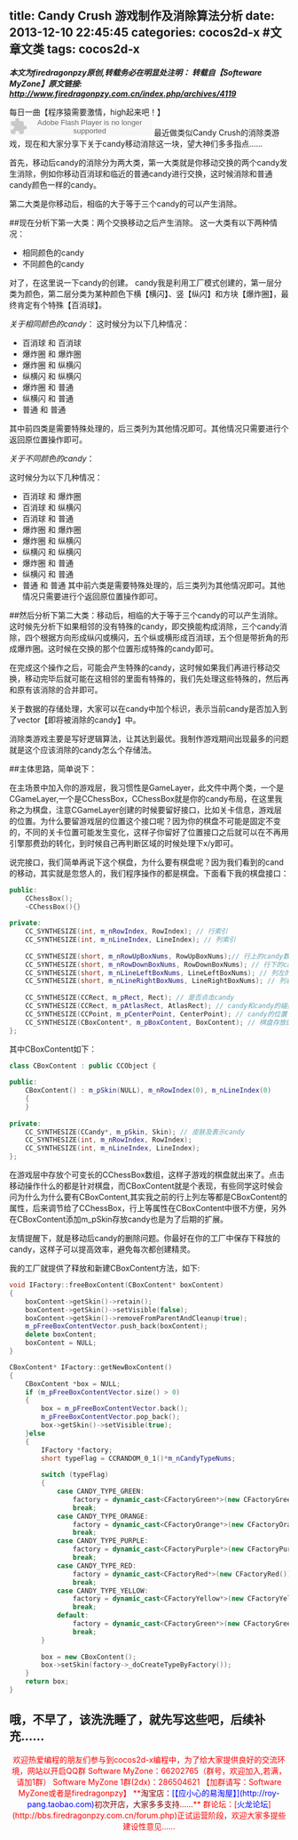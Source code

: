 title: Candy Crush 游戏制作及消除算法分析
date: 2013-12-10 22:45:45
categories: cocos2d-x #文章文类
tags: cocos2d-x
---
***本文为firedragonpzy原创,转载务必在明显处注明： 
        转载自【Softeware MyZone】原文链接: http://www.firedragonpzy.com.cn/index.php/archives/4119***

每日一曲【程序猿需要激情，high起来吧！】
  <embed src="http://www.xiami.com/widget/0_3515679/singlePlayer.swf" type="application/x-shockwave-flash" width="257" height="33" wmode="transparent"></embed>
最近做类似Candy Crush的消除类游戏，现在和大家分享下关于candy移动消除这一块，望大神们多多指点……

首先，移动后candy的消除分为两大类，第一大类就是你移动交换的两个candy发生消除，例如你移动百消球和临近的普通candy进行交换，这时候消除和普通candy颜色一样的candy。

第二大类是你移动后，相临的大于等于三个candy的可以产生消除。
<!--more-->
##现在分析下第一大类：两个交换移动之后产生消除。
这一大类有以下两种情况：

* 相同颜色的candy
* 不同颜色的candy

对了，在这里说一下candy的创建。
candy我是利用工厂模式创建的，第一层分类为颜色，第二层分类为某种颜色下横【横闪】、竖【纵闪】和方块【爆炸圈】，最终肯定有个特殊【百消球】。

*关于相同颜色的candy*：
这时候分为以下几种情况：

* 百消球 和 百消球
* 爆炸圈 和 爆炸圈
* 爆炸圈 和 纵横闪
* 纵横闪 和 纵横闪
* 爆炸圈 和 普通
* 纵横闪 和 普通
* 普通 和 普通

其中前四类是需要特殊处理的，后三类列为其他情况即可。其他情况只需要进行个返回原位置操作即可。

*关于不同颜色的candy*：

这时候分为以下几种情况：

* 百消球 和 爆炸圈
* 百消球 和 纵横闪
* 百消球 和 普通
* 爆炸圈 和 爆炸圈
* 爆炸圈 和 纵横闪
* 纵横闪 和 纵横闪
* 爆炸圈 和 普通
* 纵横闪 和 普通
* 普通    和 普通
其中前六类是需要特殊处理的，后三类列为其他情况即可。其他情况只需要进行个返回原位置操作即可。

##然后分析下第二大类：移动后，相临的大于等于三个candy的可以产生消除。
这时候先分析下如果相邻的没有特殊的candy，即交换能构成消除，三个candy消除，四个根据方向形成纵闪或横闪，五个纵或横形成百消球，五个但是带折角的形成爆炸圈。这时候在交换的那个位置形成特殊的candy即可。

在完成这个操作之后，可能会产生特殊的candy，这时候如果我们再进行移动交换，移动完毕后就可能在这相邻的里面有特殊的，我们先处理这些特殊的，然后再和原有该消除的合并即可。

关于数据的存储处理，大家可以在candy中加个标识，表示当前candy是否加入到了vector【即将被消除的candy】中。

消除类游戏主要是写好逻辑算法，让其达到最优。我制作游戏期间出现最多的问题就是这个应该消除的candy怎么个存储法。

##主体思路，简单说下：

在主场景中加入你的游戏层，我习惯性是GameLayer，此文件中两个类，一个是CGameLayer,一个是CChessBox，CChessBox就是你的candy布局，在这里我称之为棋盘，注意CGameLayer创建的时候要留好接口，比如关卡信息，游戏层的位置。为什么要留游戏层的位置这个接口呢？因为你的棋盘不可能是固定不变的，不同的关卡位置可能发生变化，这样子你留好了位置接口之后就可以在不再用引擎那费劲的转化，到时候自己再判断区域的时候处理下x/y即可。

说完接口，我们简单再说下这个棋盘，为什么要有棋盘呢？因为我们看到的cand的移动，其实就是忽悠人的，我们程序操作的都是棋盘。下面看下我的棋盘接口：
```c++
public:
    CChessBox();
    ~CChessBox(){}
    
private:
    CC_SYNTHESIZE(int, m_nRowIndex, RowIndex); // 行索引
    CC_SYNTHESIZE(int, m_nLineIndex, LineIndex); // 列索引
    
    CC_SYNTHESIZE(short, m_nRowUpBoxNums, RowUpBoxNums);// 行上的candy数
    CC_SYNTHESIZE(short, m_nRowDownBoxNums, RowDownBoxNums); // 行下的candy数
    CC_SYNTHESIZE(short, m_nLineLeftBoxNums, LineLeftBoxNums); // 列左的candy数
    CC_SYNTHESIZE(short, m_nLineRightBoxNums, LineRightBoxNums); // 列右的candy数
    
    CC_SYNTHESIZE(CCRect, m_pRect, Rect); // 是否点击candy
    CC_SYNTHESIZE(CCRect, m_pAtlasRect, AtlasRect); // candy和candy的碰撞区域
    CC_SYNTHESIZE(CCPoint, m_pCenterPoint, CenterPoint); // candy的位置
    CC_SYNTHESIZE(CBoxContent*, m_pBoxContent, BoxContent); // 棋盘存放的内容
};
```
其中CBoxContent如下：
```c++
class CBoxContent : public CCObject {
    
public:
    CBoxContent() : m_pSkin(NULL), m_nRowIndex(0), m_nLineIndex(0)
    {
    }
    
private:
    CC_SYNTHESIZE(CCandy*, m_pSkin, Skin); // 皮肤及表示candy
    CC_SYNTHESIZE(int, m_nRowIndex, RowIndex);
    CC_SYNTHESIZE(int, m_nLineIndex, LineIndex);
};
```
在游戏层中存放个可变长的CChessBox数组，这样子游戏的棋盘就出来了。点击移动操作什么的都是针对棋盘，而CBoxContent就是个表现，有些同学这时候会问为什么为什么要有CBoxContent,其实我之前的行上列左等都是CBoxContent的属性，后来调节给了CChessBox，行上等属性在CBoxContent中很不方便，另外在CBoxContent添加m_pSkin存放candy也是为了后期的扩展。

友情提醒下，就是移动后candy的删除问题。你最好在你的工厂中保存下释放的candy，这样子可以提高效率，避免每次都创建精灵。

我的工厂就提供了释放和新建CBoxContent方法，如下:
```c++
void IFactory::freeBoxContent(CBoxContent* boxContent)
{
	boxContent->getSkin()->retain();
	boxContent->getSkin()->setVisible(false);
	boxContent->getSkin()->removeFromParentAndCleanup(true);
	m_pFreeBoxContentVector.push_back(boxContent);
	delete boxContent;
	boxContent = NULL;
}

CBoxContent* IFactory::getNewBoxContent()
{
	CBoxContent *box = NULL;
	if (m_pFreeBoxContentVector.size() > 0)
	{
		box = m_pFreeBoxContentVector.back();
		m_pFreeBoxContentVector.pop_back();
		box->getSkin()->setVisible(true);
	}else
	{
		IFactory *factory;
		short typeFlag = CCRANDOM_0_1()*m_nCandyTypeNums;
        
		switch (typeFlag)
		{
            case CANDY_TYPE_GREEN:
                factory = dynamic_cast<CFactoryGreen*>(new CFactoryGreen());
                break;
            case CANDY_TYPE_ORANGE:
                factory = dynamic_cast<CFactoryOrange*>(new CFactoryOrange());
                break;
            case CANDY_TYPE_PURPLE:
                factory = dynamic_cast<CFactoryPurple*>(new CFactoryPurple());
                break;
            case CANDY_TYPE_RED:
                factory = dynamic_cast<CFactoryRed*>(new CFactoryRed());
                break;
            case CANDY_TYPE_YELLOW:
                factory = dynamic_cast<CFactoryYellow*>(new CFactoryYellow());
                break;
            default:
                factory = dynamic_cast<CFactoryGreen*>(new CFactoryGreen());
                break;
		}
        
		box = new CBoxContent();
		box->setSkin(factory->_doCreateTypeByFactory());
	}
	return box;
}

```
哦，不早了，该洗洗睡了，就先写这些吧，后续补充……
----------
<div align="center"><span style="color: red;">欢迎热爱编程的朋友们参与到cocos2d-x编程中，为了给大家提供良好的交流环境，网站以开启QQ群
Software MyZone：66202765（群号，欢迎加入,若满，请加1群）
Software MyZone 1群(2dx)：286504621
【加群请写：Software MyZone或者是firedragonpzy】
**<span style="color: #800000;">淘宝店：<span style="color: #0000ff;">[<span style="color: #0000ff;">【应小心的易淘屋】</span>](http://roy-pang.taobao.com)</span>初次开店，大家多多支持……</span>**
群论坛：[<span style="color: blue;">火龙论坛</span>](http://bbs.firedragonpzy.com.cn/forum.php)正试运营阶段，欢迎大家多提些建设性意见……</span></div>

